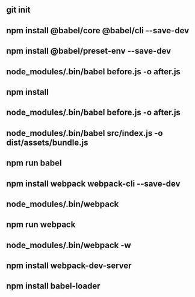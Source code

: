 
<!-- babel -->

## git init
## npm install @babel/core @babel/cli --save-dev
## npm install @babel/preset-env --save-dev
## node_modules/.bin/babel before.js -o after.js
## npm install
## node_modules/.bin/babel before.js -o after.js
## node_modules/.bin/babel src/index.js -o dist/assets/bundle.js
## npm run babel

<!--webpack  -->

## npm install webpack webpack-cli --save-dev
## node_modules/.bin/webpack
## npm run webpack
## node_modules/.bin/webpack -w
## npm install webpack-dev-server
## npm install babel-loader
